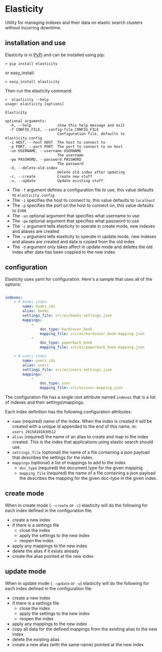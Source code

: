 # Elasticity
Utility for managing indexes and their data on elastic search clusters without incurring downtime.

## installation and use
Elasticity is in [PyPi](https://pypi.python.org/pypi/elasticity) and can be installed using pip:
```shell
> pip install elasticity
```
or easy_install:
```shell
> easy_install elasticity
```

Then run the elasticity command:
```shell
>  elasticity --help
usage: elasticity [options]

Elasticity

optional arguments:
  -h, --help            show this help message and exit
  -f CONFIG_FILE, --config-file CONFIG_FILE
                        Configuration file, defaults to elasticity.config
  -i HOST, --host HOST  The host to connect to
  -p PORT, --port PORT  The port to connect to on host
  -un USERNAME, --username USERNAME
                        The username
  -pw PASSWORD, --password PASSWORD
                        The password
  -d, --delete-old-index
                        Delete old index after updating
  -c, --create          Create new stuff
  -u, --update          Update existing stuff

```

- The `-f` argument defines a configuration file to use, this value defaults to `elasticity.config`
- The `-i` specifies the host to connect to, this value defaults to `localhost`
- The `-p` specifies the port on the host to connect on, this value defaults to `9300`
- The `-un` optional argument that specifies what username to use
- The `-pw` optional argument that specifies what password to use
- The `-c` argument tells elasticity to operate in create mode, new indexes and aliases are created
- The `-u` argument tells elasticity to operate in update mode, new indexes and aliases are created and data is copied from the old index
- The `-d` argument only takes affect in update mode and deletes the old index after data has been coppied to the new index

## configuration
Elasticity uses yaml for configuration.  Here's a sample that uses all of the options:

```yaml

indexes:
    - # books index
        name: books_idx
        alias: books
        settings_file: src/es/books-settings.json
        mappings:
            - 
                doc_type: hardcover_book
                mapping_file: src/es/hardcover_book-mapping.json
            - 
                doc_type: paperback_book
                mapping_file: src/es/paperback_book-mapping.json

    - # users index
        name: users_idx
        alias: users
        settings_file: src/es/users-settings.json
        mappings:
            - 
                doc_type: user
                mapping_file: src/es/user-mapping.json

```

The configuration file has a single root attribute named `indexes` that is a list of indexes and their settings\mappings.

Each index definition has the following configuration attributes:

- `name` (required) name of the index.  When the index is created it will be created with a unique id appended to the end of this name, ie: `users_20150101030512`
- `alias` (required) the name of an alias to create and map to the index created.  This is the index that applications using elastic search should use.
- `settings_file` (optional) the name of a file containing a json payload that describes the settings for the index.
- `mappings` (optional) a list of mappings to add to the index
  - `doc_type` (required) the document type for the given mapping
  - `mapping_file` (required) the name of a file containing a json payload the describes the mapping for the given doc-type in the given index.

## create mode
When in create mode (`--create` or `-c`) elasticity will do the following for each index defined in the configuration file:
- create a new index
- if there is a settings file
  - close the index
  - apply the settings to the new index
  - reopen the index
- apply any mappings to the new index
- delete the alias if it exists already
- create the alias pointed at the new index

## update mode
When in update mode (`--update` or `-u`) elasticity will do the following for each index defined in the configuration file:
- create a new index
- if there is a settings file
  - close the index
  - apply the settings to the new index
  - reopen the index
- apply any mappings to the new index
- copy all data for the defined mappings from the existing alias to the new index
- delete the existing alias
- create a new alias (with the same name) pointed at the new index
